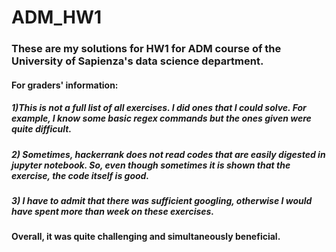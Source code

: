 # ADM_HW1
### These are my solutions for HW1 for ADM course of the University of Sapienza's data science department.

#### For graders' information:

##### 1)This is not a full list of all exercises. I did ones that I could solve. For example, I know some basic regex commands but the ones given were quite difficult.
##### 2) Sometimes, hackerrank does not read codes that are easily digested in jupyter notebook. So, even though sometimes it is shown that the exercise, the code itself is good.
##### 3) I have to admit that there was sufficient googling, otherwise I would have spent more than week on these exercises.

#### Overall, it was quite challenging and simultaneously beneficial.

